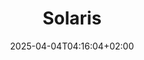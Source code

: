 ---
weight: 999
title: "Solaris"
description: "[Applications](./solaris/applications) • [Filesystems](./solaris/filesystems) • [Hardware](./solaris/hardware) • [Misc](./solaris/misc) • [Network](./solaris/network) • [Packages](./solaris/packages)"
icon: "host"
date: "2025-04-04T04:16:04+02:00"
lastmod: "2025-04-04T04:16:04+02:00"
toc: true
---